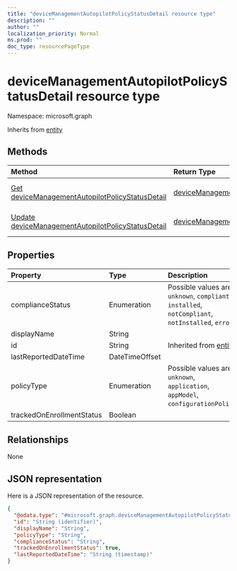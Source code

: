 ```yaml
---
title: "deviceManagementAutopilotPolicyStatusDetail resource type"
description: ""
author: ""
localization_priority: Normal
ms.prod: ""
doc_type: resourcePageType
---
```


# deviceManagementAutopilotPolicyStatusDetail resource type


Namespace: microsoft.graph




Inherits from [entity](../resources/entity.md)

## Methods
|Method|Return Type|Description|
|:---|:---|:---|
|[Get deviceManagementAutopilotPolicyStatusDetail](../api/devicemanagementautopilotpolicystatusdetail-get.md)|[deviceManagementAutopilotPolicyStatusDetail](../resources/devicemanagementautopilotpolicystatusdetail.md)|Read properties and relationships of the [deviceManagementAutopilotPolicyStatusDetail](../resources/devicemanagementautopilotpolicystatusdetail.md) object.|
|[Update deviceManagementAutopilotPolicyStatusDetail](../api/devicemanagementautopilotpolicystatusdetail-update.md)|[deviceManagementAutopilotPolicyStatusDetail](../resources/devicemanagementautopilotpolicystatusdetail.md)|Update the properties of a [deviceManagementAutopilotPolicyStatusDetail](../resources/devicemanagementautopilotpolicystatusdetail.md) object.|

## Properties
|Property|Type|Description|
|:---|:---|:---|
|complianceStatus|Enumeration| Possible values are: `unknown`, `compliant`, `installed`, `notCompliant`, `notInstalled`, `error`.|
|displayName|String||
|id|String| Inherited from [entity](../resources/entity.md)|
|lastReportedDateTime|DateTimeOffset||
|policyType|Enumeration| Possible values are: `unknown`, `application`, `appModel`, `configurationPolicy`.|
|trackedOnEnrollmentStatus|Boolean||

## Relationships
None

## JSON representation
Here is a JSON representation of the resource.
<!-- {
  "blockType": "resource",
  "keyProperty": "id",
  "@odata.type": "microsoft.graph.deviceManagementAutopilotPolicyStatusDetail",
  "baseType": "microsoft.graph.entity",
  "openType": false
}
-->
``` json
{
  "@odata.type": "#microsoft.graph.deviceManagementAutopilotPolicyStatusDetail",
  "id": "String (identifier)",
  "displayName": "String",
  "policyType": "String",
  "complianceStatus": "String",
  "trackedOnEnrollmentStatus": true,
  "lastReportedDateTime": "String (timestamp)"
}
```

